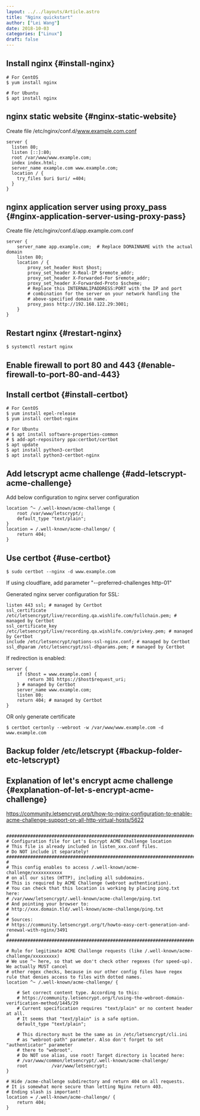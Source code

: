 ```yaml
---
layout: ../../layouts/Article.astro
title: "Nginx quickstart"
author: ["Lei Wang"]
date: 2018-10-03
categories: ["Linux"]
draft: false
---
```


## Install nginx {#install-nginx}

```shell
# For CentOS
$ yum install nginx

# For Ubuntu
$ apt install nginx
```


## nginx static website {#nginx-static-website}

Create file /etc/nginx/conf.d/www.example.com.conf

```nginx
server {
  listen 80;
  listen [::]:80;
  root /var/www/www.example.com;
  index index.html;
  server_name example.com www.example.com;
  location / {
    try_files $uri $uri/ =404;
  }
}
```


## nginx application server using proxy\_pass {#nginx-application-server-using-proxy-pass}

Create file /etc/nginx/conf.d/app.example.com.conf

```nginx
server {
    server_name app.example.com;  # Replace DOMAINNAME with the actual domain
    listen 80;
    location / {
        proxy_set_header Host $host;
        proxy_set_header X-Real-IP $remote_addr;
        proxy_set_header X-Forwarded-For $remote_addr;
        proxy_set_header X-Forwarded-Proto $scheme;
        # Replace this INTERNALIPADDRESS:PORT with the IP and port
        # combination for the server on your network handling the
        # above-specified domain name.
        proxy_pass http://192.168.122.29:3001;
    }
}
```


## Restart nginx {#restart-nginx}

```shell
$ systemctl restart nginx
```


## Enable firewall to port 80 and 443 {#enable-firewall-to-port-80-and-443}


## Install certbot {#install-certbot}

```shell
# For CentOS
$ yum install epel-release
$ yum install certbot-nginx

# For Ubuntu
# $ apt install software-properties-common
# $ add-apt-repository ppa:certbot/certbot
$ apt update
$ apt install python3-certbot
$ apt install python3-certbot-nginx
```


## Add letscrypt acme challenge {#add-letscrypt-acme-challenge}

Add below configuration to nginx server configuration

```nginx
location ^~ /.well-known/acme-challenge {
    root /var/www/letscrypt/;
    default_type "text/plain";
}
location = /.well-known/acme-challenge/ {
    return 404;
}
```


## Use certbot {#use-certbot}

```shell
$ sudo certbot --nginx -d www.example.com
```

If using cloudflare, add parameter "--preferred-challenges http-01"

Generated nginx server configuration for SSL:

```nginx
listen 443 ssl; # managed by Certbot
ssl_certificate /etc/letsencrypt/live/recording.qa.wishlife.com/fullchain.pem; # managed by Certbot
ssl_certificate_key /etc/letsencrypt/live/recording.qa.wishlife.com/privkey.pem; # managed by Certbot
include /etc/letsencrypt/options-ssl-nginx.conf; # managed by Certbot
ssl_dhparam /etc/letsencrypt/ssl-dhparams.pem; # managed by Certbot
```

If redirection is enabled:

```nginx
server {
    if ($host = www.example.com) {
        return 301 https://$host$request_uri;
    } # managed by Certbot
    server_name www.example.com;
    listen 80;
    return 404; # managed by Certbot
}
```

OR only generate certificate

```shell
$ certbot certonly --webroot -w /var/www/www.example.com -d www.example.com
```


## Backup folder /etc/letscrypt {#backup-folder-etc-letscrypt}


## Explanation of let's encrypt acme challenge {#explanation-of-let-s-encrypt-acme-challenge}

<https://community.letsencrypt.org/t/how-to-nginx-configuration-to-enable-acme-challenge-support-on-all-http-virtual-hosts/5622>

```nginx

#############################################################################
# Configuration file for Let's Encrypt ACME Challenge location
# This file is already included in listen_xxx.conf files.
# Do NOT include it separately!
#############################################################################
#
# This config enables to access /.well-known/acme-challenge/xxxxxxxxxxx
# on all our sites (HTTP), including all subdomains.
# This is required by ACME Challenge (webroot authentication).
# You can check that this location is working by placing ping.txt here:
# /var/www/letsencrypt/.well-known/acme-challenge/ping.txt
# And pointing your browser to:
# http://xxx.domain.tld/.well-known/acme-challenge/ping.txt
#
# Sources:
# https://community.letsencrypt.org/t/howto-easy-cert-generation-and-renewal-with-nginx/3491
#
#############################################################################

# Rule for legitimate ACME Challenge requests (like /.well-known/acme-challenge/xxxxxxxxx)
# We use ^~ here, so that we don't check other regexes (for speed-up). We actually MUST cancel
# other regex checks, because in our other config files have regex rule that denies access to files with dotted names.
location ^~ /.well-known/acme-challenge/ {

    # Set correct content type. According to this:
    # https://community.letsencrypt.org/t/using-the-webroot-domain-verification-method/1445/29
    # Current specification requires "text/plain" or no content header at all.
    # It seems that "text/plain" is a safe option.
    default_type "text/plain";

    # This directory must be the same as in /etc/letsencrypt/cli.ini
    # as "webroot-path" parameter. Also don't forget to set "authenticator" parameter
    # there to "webroot".
    # Do NOT use alias, use root! Target directory is located here:
    # /var/www/common/letsencrypt/.well-known/acme-challenge/
    root         /var/www/letsencrypt;
}

# Hide /acme-challenge subdirectory and return 404 on all requests.
# It is somewhat more secure than letting Nginx return 403.
# Ending slash is important!
location = /.well-known/acme-challenge/ {
    return 404;
}
```